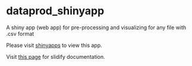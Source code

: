 dataprod_shinyapp
=================

A shiny app (web app) for pre-processing and  visualizing for any file with .csv format


Please visit <a href = "https://satyashiny.shinyapps.io/dataprod_shinyapp/" target = "_blank">shinyapps</a> to view this app.

Visit <a href = "https://github.com/ss6012/Slidify-Doc-Shiny-App" target = "_blank">this page</a> for slidify documentation.
